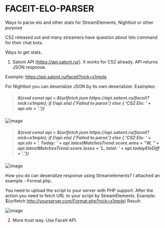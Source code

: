 # FACEIT-ELO-PARSER
Ways to parse elo and other stats for StreamElements, Nightbot or other purpose

CS2 released out and many streamers have question about !elo command for their chat bots.

Ways to get stats.
1) Satont API (https://api.satont.ru/).
It works for CS2 already. API returns JSON response.

Example: https://api.satont.ru/faceit?nick=s1mple.

For Nightbot you can deserialize JSON by its own deserializer. 
Examples: <br>
><h5>$(eval const api = $(urlfetch json https://api.satont.ru/faceit?nick=s1mple); if (!api.elo) {'Failed to parse'} else { 'CS2 Elo: ' + api.elo + '.'})</h5>

![image](https://github.com/hashiyomu/FACEIT-ELO-PARSER/assets/119516076/29aaa889-9df2-46a6-ab1e-3e53a0d91980)

><h5>$(eval const api = $(urlfetch json https://api.satont.ru/faceit?nick=s1mple); if (!api.elo) {'Failed to parse'} else { 'CS2 Elo: ' + api.elo + '. Today: ' + api.latestMatchesTrend.score.wins + "W, " +  api.latestMatchesTrend.score.loses + 'L, total: ' + api.todayEloDiff + '.'})</h5>

![image](https://github.com/hashiyomu/FACEIT-ELO-PARSER/assets/119516076/2890eef8-a16d-475e-84fe-e929f909d5ed)

How you do can deserialize response using Streamelements? I attached an example - Format.php.


You need to upload the script to your server with PHP support. After the action you need to fetch URL to your script by StreamElements.
Example: $(urlfetch http://yourserver.com/Format.php?nick=s1mple)
Result: 

![image](https://github.com/hashiyomu/FACEIT-ELO-PARSER/assets/119516076/35d844cc-2f9a-42b3-b5e5-e24df33c3f50)

2) More trust way.
Use Faceit API. 
